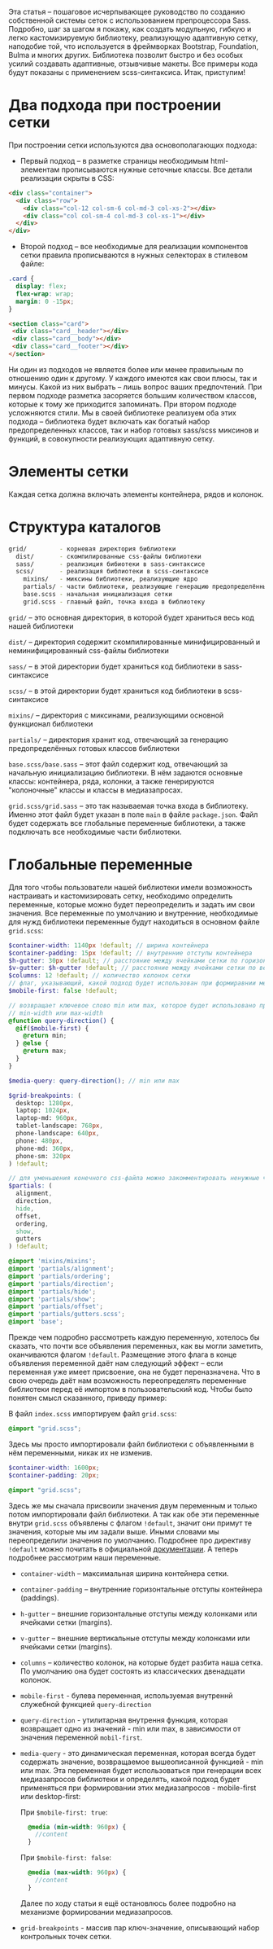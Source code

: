 Эта статья – пошаговое исчерпывающее руководство по созданию собственной системы сеток с использованием препроцессора 
Sass. Подробно, шаг за шагом я покажу, как создать модульную, гибкую и легко кастомизируемую библиотеку, реализующую 
адаптивную сетку, наподобие той, что используется в фреймворках Bootstrap, Foundation, Bulma и многих других.
Библиотека позволит быстро и без особых усилий создавать адаптивные, отзывчивые макеты. Все примеры кода будут показаны 
с применением scss-синтаксиса. Итак, приступим!

# Два подхода при построении сетки
При построении сетки используются два основополагающих подхода:
 - Первый подход – в разметке страницы необходимым html-элементам прописываются нужные сеточные классы. Все детали реализации 
 скрыты в CSS:
```html
<div class="container">
  <div class="row">
    <div class="col-12 col-sm-6 col-md-3 col-xs-2"></div>
    <div class="col col-sm-4 col-md-3 col-xs-1"></div>
  </div>
</div> 
```
  
- Второй подход – все необходимые для реализации компонентов сетки правила прописываются в нужных селекторах в 
стилевом файле:

```css
.card {
  display: flex;
  flex-wrap: wrap;
  margin: 0 -15px;
}
```

```html
<section class="card">
 <div class="card__header"></div>
 <div class="card__body"></div>
 <div class="card__footer"></div>
</section> 
```

Ни один из подходов не является более или менее правильным по отношению один к другому. У каждого имеются как свои плюсы, 
так и минусы. Какой из них выбрать – лишь вопрос ваших предпочтений. При первом подходе разметка засоряется большим 
количеством классов, которые к тому же приходится запоминать. При втором подходе усложняются стили. Мы в своей библиотеке
реализуем оба этих подхода – библиотека будет включать как богатый набор предопределенных классов, так и набор готовых 
sass/scss миксинов и функций, в совокупности реализующих адаптивную сетку.

# Элементы сетки
Каждая сетка должна включать элементы контейнера, рядов и колонок.

# Структура каталогов
```bash
grid/         - корневая директория библиотеки
  dist/       - скомпилированные css-файлы библиотеки
  sass/       - реализиция бибиотеки в sass-синтаксисе
  scss/       - реализация библиотеки в scss-синтаксисе
    mixins/   - миксины библиотеки, реализующие ядро
    partials/ - части библиотеки, реализующие генерацию предопределённых сеточных классов
    base.scss - начальная инициализация сетки
    grid.scss - главный файл, точка входа в библиотеку
```

```grid/``` – это основная директория, в которой будет храниться весь код нашей библиотеки

```dist/``` – директория содержит скомпилированные минифицированный и неминифицированный css-файлы библиотеки

```sass/``` – в этой директории будет храниться код библиотеки в sass-синтаксисе

```scss/``` – в этой директории будет храниться код библиотеки в scss-синтаксисе

```mixins/``` – директория с миксинами, реализующими основной функционал библиотеки

```partials/``` – директория хранит код, отвечающий за генерацию предопределённых готовых классов библиотеки

```base.scss/base.sass``` – этот файл содержит код, отвечающий за начальную инициализацию библиотеки. В нём задаются 
основные классы: контейнера, ряда, колонки, а также генерируются "колоночные" классы и классы в медиазапросах.

```grid.scss/grid.sass``` – это так называемая точка входа в библиотеку. Именно этот файл будет указан в поле ```main``` 
в файле ```package.json```. Файл будет содержать все глобальные переменные библиотеки, а также подключать все необходимые 
части библиотеки.

# Глобальные переменные

Для того чтобы пользователи нашей библиотеки имели возможность настраивать и кастомизировать сетку, необходимо определить 
переменные, которые можно будет переопределить и задать им свои значения. Все переменные по умолчанию и внутренние, 
необходимые для нужд библиотеки переменные будут находиться в основном файле ```grid.scss```:

```scss
$container-width: 1140px !default; // ширина контейнера
$container-padding: 15px !default; // внутренние отступы контейнера
$h-gutter: 30px !default; // расстояние между ячейками сетки по горизонтали
$v-gutter: $h-gutter !default; // расстояние между ячейками сетки по вертикали
$columns: 12 !default; // количество колонок сетки
// флаг, указывающий, какой подход будет использован при формиравнии медиазапросов - mobile first или desktop first
$mobile-first: false !default;

// возвращает ключевое слово min или max, которое будет использовано при формировании всех медиазапросов библиотеки -
// min-width или max-width
@function query-direction() {
  @if($mobile-first) {
    @return min;
  } @else {
    @return max;
  }
}

$media-query: query-direction(); // min или max

$grid-breakpoints: (
  desktop: 1280px,
  laptop: 1024px,
  laptop-md: 960px,
  tablet-landscape: 768px,
  phone-landscape: 640px,
  phone: 480px,
  phone-md: 360px,
  phone-sm: 320px
) !default;

// для уменьшения конечного css-файла можно закомментировать ненужные части ( partials )
$partials: (
  alignment,
  direction,
  hide,
  offset,
  ordering,
  show,
  gutters
) !default;

@import 'mixins/mixins';
@import 'partials/alignment';
@import 'partials/ordering';
@import 'partials/direction';
@import 'partials/hide';
@import 'partials/show';
@import 'partials/offset';
@import 'partials/gutters.scss';
@import 'base';
```

Прежде чем подробно рассмотреть каждую переменную, хотелось бы сказать, что почти все объявления переменных, 
как вы могли заметить, оканчиваются флагом ```!default```. Размещение этого флага в конце объявления переменной даёт нам 
следующий эффект – если переменная уже имеет присвоение, она не будет переназначена. Что в свою очередь даёт нам возможность 
переопределять переменные библиотеки перед её импортом в пользовательский код. Чтобы было понятен смысл сказанного, приведу 
пример:

В файл ```index.scss``` импортируем файл ```grid.scss```:

```scss
@import "grid.scss";
```
Здесь мы просто импортировали файл библиотеки с объявленными в нём переменными, никак их не изменив.

```scss
$container-width: 1600px;
$container-padding: 20px;

@import "grid.scss";
```
Здесь же мы сначала присвоили значения двум переменным и только потом импортировали файл библиотеки. А так как обе эти 
переменные внутри ```grid.scss``` объявлены с флагом ```!default```, значит они примут те значения, которые мы им задали 
выше. Иными словами мы переопределили значения по умолчанию. Подробнее про директиву ```!default``` можно почитать в 
официальной [документации](https://sass-lang.com). А теперь подробнее рассмотрим наши переменные.
- ```container-width``` – максимальная ширина контейнера сетки.
- ```container-padding``` – внутренние горизонтальные отступы контейнера (paddings).
- ```h-gutter``` – внешние горизонтальные отступы между колонками или ячейками сетки (margins).
- ```v-gutter``` – внешние вертикальные отступы между колонками или ячейками сетки (margins).
- ```columns``` – количество колонок, на которые будет разбита наша сетка. По умолчанию она будет состоять из классических 
двенадцати колонок.
- ```mobile-first``` - булева переменная, используемая внутреннй служебной функцией ```query-direction```
- ```query-direction``` - утилитарная внутрення функция, которая возвращает одно из значений - min или max, в зависимости 
от значения переменной ```mobil-first```.
- ```media-query``` - это динамическая переменная, которая всегда будет содержать значение, возвращаемое вышеописанной 
функцией - min или max. Эта переменная будет использоваться при генерации всех медиазапросов библиотеки и определять, 
какой подход будет применяться при формировании этих медиазапросов - mobile-first или desktop-first:

  При ```$mobile-first: true```:
  ```scss
    @media (min-width: 960px) {
      //content
    }
  ```
  
  При ```$mobile-first: false```:
  ```scss
    @media (max-width: 960px) {
      //content
    }
  ```
  Далее по ходу статьи я ещё остановлюсь более подробно на механизме формировании медиазапросов.
  
- ```grid-breakpoints``` - массив пар ключ-значение, описывающий набор контрольных точек сетки.